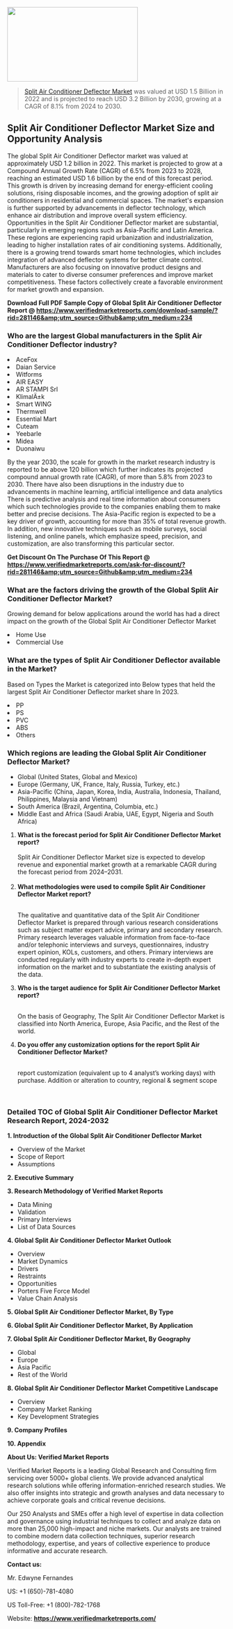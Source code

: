 
<img src="https://ffe5etoiles.com/wp-content/uploads/2024/12/MST1-300x171.png" alt="" width="300" height="171" class="alignnone size-medium wp-image-20088" /><blockquote><p><p><a href="https://www.verifiedmarketreports.com/download-sample/?rid=281146&utm_source=Github&utm_medium=234" target="_blank">Split Air Conditioner Deflector Market</a> was valued at USD 1.5 Billion in 2022 and is projected to reach USD 3.2 Billion by 2030, growing at a CAGR of 8.1% from 2024 to 2030.</p></blockquote><p><h2>Split Air Conditioner Deflector Market Size and Opportunity Analysis</h2> The global Split Air Conditioner Deflector market was valued at approximately USD 1.2 billion in 2022. This market is projected to grow at a Compound Annual Growth Rate (CAGR) of 6.5% from 2023 to 2028, reaching an estimated USD 1.6 billion by the end of this forecast period. This growth is driven by increasing demand for energy-efficient cooling solutions, rising disposable incomes, and the growing adoption of split air conditioners in residential and commercial spaces. The market's expansion is further supported by advancements in deflector technology, which enhance air distribution and improve overall system efficiency. Opportunities in the Split Air Conditioner Deflector market are substantial, particularly in emerging regions such as Asia-Pacific and Latin America. These regions are experiencing rapid urbanization and industrialization, leading to higher installation rates of air conditioning systems. Additionally, there is a growing trend towards smart home technologies, which includes integration of advanced deflector systems for better climate control. Manufacturers are also focusing on innovative product designs and materials to cater to diverse consumer preferences and improve market competitiveness. These factors collectively create a favorable environment for market growth and expansion. </p><p class=""><strong>Download Full PDF Sample Copy of Global Split Air Conditioner Deflector Report @ <a href="https://www.verifiedmarketreports.com/download-sample/?rid=281146&amp;utm_source=Github&amp;utm_medium=234" target="_blank">https://www.verifiedmarketreports.com/download-sample/?rid=281146&amp;utm_source=Github&amp;utm_medium=234</a></strong></p><h3 id="" class="">Who are the largest Global manufacturers in the Split Air Conditioner Deflector industry?</h3><p><li>AceFox</li><li> Daian Service</li><li> Witforms</li><li> AIR EASY</li><li> AR STAMPI Srl</li><li> KlimalÄ±k</li><li> Smart WING</li><li> Thermwell</li><li> Essential Mart</li><li> Cuteam</li><li> Yeebarle</li><li> Midea</li><li> Duonaiwu</li></p><div class=""><div class="" dir="" data-message-author-role="" data-message-id="" data-message-model-slug=""><div class=""><div class=""><div class=""><div class="" dir="" data-message-author-role="" data-message-id="" data-message-model-slug=""><div class=""><div class=""><p>By the year 2030, the scale for growth in the market research industry is reported to be above 120 billion which further indicates its projected compound annual growth rate (CAGR), of more than 5.8% from 2023 to 2030. There have also been disruptions in the industry due to advancements in machine learning, artificial intelligence and data analytics There is predictive analysis and real time information about consumers which such technologies provide to the companies enabling them to make better and precise decisions. The Asia-Pacific region is expected to be a key driver of growth, accounting for more than 35% of total revenue growth. In addition, new innovative techniques such as mobile surveys, social listening, and online panels, which emphasize speed, precision, and customization, are also transforming this particular sector.</p><p><strong>Get Discount On The Purchase Of This Report @&nbsp; <a href="https://www.verifiedmarketreports.com/ask-for-discount/?rid=281146&amp;utm_source=Github&amp;utm_medium=234" target="_blank">https://www.verifiedmarketreports.com/ask-for-discount/?rid=281146&amp;utm_source=Github&amp;utm_medium=234</a></strong></p></div></div></div></div></div></div></div></div><h3 id="" class="">What are the factors driving the growth of the Global Split Air Conditioner Deflector Market?</h3><p id="" class="">Growing demand for below applications around the world has had a direct impact on the growth of the Global Split Air Conditioner Deflector Market</p><p id="" class=""><li>Home Use</li><li> Commercial Use</li></p><h3 id="" class="">What are the types of Split Air Conditioner Deflector available in the Market?</h3><p id="" class="">Based on Types the Market is categorized into Below types that held the largest Split Air Conditioner Deflector market share In 2023.</p><p id="" class=""><li>PP</li><li> PS</li><li> PVC</li><li> ABS</li><li> Others</li></p><h3 id="" class="">Which regions are leading the Global Split Air Conditioner Deflector Market?</h3><ul><li>Global (United States, Global and Mexico)</li><li>Europe (Germany, UK, France, Italy, Russia, Turkey, etc.)</li><li>Asia-Pacific (China, Japan, Korea, India, Australia, Indonesia, Thailand, Philippines, Malaysia and Vietnam)</li><li>South America (Brazil, Argentina, Columbia, etc.)</li><li>Middle East and Africa (Saudi Arabia, UAE, Egypt, Nigeria and South Africa)</li></ul><p><ol><li><strong>What is the forecast period for Split Air Conditioner Deflector Market report?<br /></strong><br /><span data-sheets-root="1" data-sheets-value="{&quot;1&quot;:2,&quot;2&quot;:&quot;XXXX size is expected to develop revenue and exponential market growth at a remarkable CAGR during the forecast period from 2024&ndash;2030.&quot;}" data-sheets-userformat="{&quot;2&quot;:12674,&quot;4&quot;:{&quot;1&quot;:2,&quot;2&quot;:16776960},&quot;10&quot;:2,&quot;11&quot;:0,&quot;15&quot;:&quot;Arial&quot;,&quot;16&quot;:12}">Split Air Conditioner Deflector Market size is expected to develop revenue and exponential market growth at a remarkable CAGR during the forecast period from 2024&ndash;2031.</span><br /><br /></li><li><strong>What methodologies were used to compile Split Air Conditioner Deflector Market report?<br /><br /></strong><p>The qualitative and quantitative data of the&nbsp;Split Air Conditioner Deflector Market is prepared through various research considerations such as subject matter expert advice, primary and secondary research. Primary research leverages valuable information from face-to-face and/or telephonic interviews and surveys, questionnaires, industry expert opinion, KOLs, customers, and others. Primary interviews are conducted regularly with industry experts to create in-depth expert information on the market and to substantiate the existing analysis of the data.&nbsp;</p></li><li><strong>Who is the target audience for Split Air Conditioner Deflector Market report?<br /><br /></strong><p>On the basis of Geography, The&nbsp;Split Air Conditioner Deflector Market is classified into North America, Europe, Asia Pacific, and the Rest of the world.</p></li><li><strong>Do you offer any customization options for the report Split Air Conditioner Deflector Market?<br /><br /></strong><p>report customization (equivalent up to 4 analyst&rsquo;s working days) with purchase. Addition or alteration to country, regional &amp; segment scope</p><p>&nbsp;</p></li></ol></p><h3 id="" class="">Detailed TOC of Global Split Air Conditioner Deflector Market Research Report, 2024-2032</h3><p id="" class=""><strong>1. Introduction of the Global Split Air Conditioner Deflector Market</strong></p><ul><li>Overview of the Market</li><li>Scope of Report</li><li>Assumptions</li></ul><p id="" class=""><strong>2. Executive Summary</strong></p><p id="" class=""><strong>3. Research Methodology of&nbsp;Verified Market Reports</strong></p><ul><li>Data Mining</li><li>Validation</li><li>Primary Interviews</li><li>List of Data Sources</li></ul><p id="" class=""><strong>4. Global Split Air Conditioner Deflector Market Outlook</strong></p><ul><li>Overview</li><li>Market Dynamics</li><li>Drivers</li><li>Restraints</li><li>Opportunities</li><li>Porters Five Force Model</li><li>Value Chain Analysis</li></ul><p id="" class=""><strong>5. Global Split Air Conditioner Deflector Market, By&nbsp;Type</strong></p><p id="" class=""><strong>6. Global Split Air Conditioner Deflector Market, By Application</strong></p><p id="" class=""><strong>7. Global Split Air Conditioner Deflector Market, By Geography</strong></p><ul><li>Global</li><li>Europe</li><li>Asia Pacific</li><li>Rest of the World</li></ul><p id="" class=""><strong>8. Global Split Air Conditioner Deflector Market Competitive Landscape</strong></p><ul><li>Overview</li><li>Company Market Ranking</li><li>Key Development Strategies</li></ul><p id="" class=""><strong>9. Company Profiles</strong></p><p id="" class=""><strong>10. Appendix</strong></p><p id="" class=""><strong>About Us: Verified Market Reports</strong></p><p id="" class="">Verified Market Reports is a leading Global Research and Consulting firm servicing over 5000+ global clients. We provide advanced analytical research solutions while offering information-enriched research studies. We also offer insights into strategic and growth analyses and data necessary to achieve corporate goals and critical revenue decisions.</p><p id="" class="">Our 250 Analysts and SMEs offer a high level of expertise in data collection and governance using industrial techniques to collect and analyze data on more than 25,000 high-impact and niche markets. Our analysts are trained to combine modern data collection techniques, superior research methodology, expertise, and years of collective experience to produce informative and accurate research.</p><p id="" class=""><strong>Contact us:</strong></p><p id="" class="">Mr. Edwyne Fernandes</p><p id="" class="">US: +1 (650)-781-4080</p><p id="" class="">US Toll-Free: +1 (800)-782-1768</p><p id="" class="">Website: <a target="" data-test-app-aware-link=""><strong>https://www.verifiedmarketreports.com/</strong></a></p>
